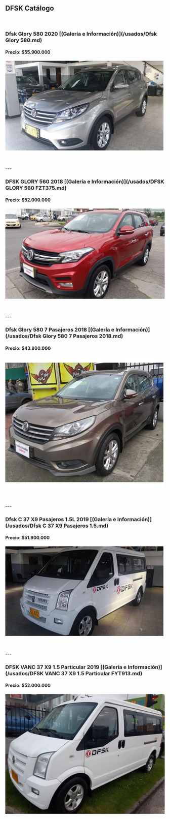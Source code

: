 ## DFSK Catálogo

<p>&nbsp;</p>

### Dfsk Glory 580 2020 [(Galería e Información)](/usados/Dfsk Glory 580.md)
#### Precio: $55.900.000

<img src="/usados/images/Dfsk Glory 580 - 0.5785.jpg?raw=true"/>
<p>&nbsp;</p>
---

### DFSK GLORY 560 2018 [(Galería e Información)](/usados/DFSK GLORY 560 FZT375.md)
#### Precio: $52.000.000

<img src="/usados/images/DFSK GLORY 560 FZT375.jpeg?raw=true"/>
<p>&nbsp;</p>
---


### Dfsk Glory 580 7 Pasajeros 2018 [(Galería e Información)](/usados/Dfsk Glory 580 7 Pasajeros 2018.md)
#### Precio: $43.900.000

<img src="/usados/images/Dfsk Glory 580 7 Pasajeros 2018 - 0.5653.jpg?raw=true"/>
<p>&nbsp;</p>
---

### Dfsk C 37 X9 Pasajeros 1.5L 2019 [(Galería e Información)](/usados/Dfsk C 37 X9 Pasajeros 1.5.md)
#### Precio: $51.900.000

<img src="/usados/images/Dfsk C 37 X9 Pasajeros 1.5 - 0.4157.jpg?raw=true"/>
<p>&nbsp;</p>
---

### DFSK VANC 37 X9 1.5 Particular 2019 [(Galería e Información)](/usados/DFSK  VANC 37 X9 1.5 Particular FYT913.md)
#### Precio: $52.000.000

<img src="/usados/images/DFSK  VANC 37 X9 1.5 Particular FYT913 - 4.jpeg?raw=true"/>
<p>&nbsp;</p>



